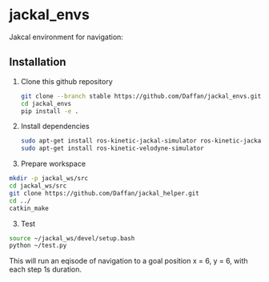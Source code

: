 # jackal_envs
Jakcal environment for navigation: 
## Installation 

1. Clone this github repository 
   ```bash
   git clone --branch stable https://github.com/Daffan/jackal_envs.git
   cd jackal_envs
   pip install -e .
   ```
2. Install dependencies
   ```bash
   sudo apt-get install ros-kinetic-jackal-simulator ros-kinetic-jackal-desktop ros-kinetic-jackal-navigation
   sudo apt-get install ros-kinetic-velodyne-simulator
   ```
2. Prepare workspace 
  ```bash
  mkdir -p jackal_ws/src
  cd jackal_ws/src
  git clone https://github.com/Daffan/jackal_helper.git
  cd ../
  catkin_make
  ```
3. Test
  ```bash
  source ~/jackal_ws/devel/setup.bash
  python ~/test.py
  ```
  This will run an eqisode of navigation to a goal position x = 6, y = 6, with each step 1s duration. 
